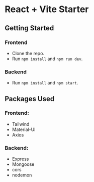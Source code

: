 # React + Vite Starter

## Getting Started

### Frontend
- Clone the repo.
- Run `npm install` and `npm run dev`.

### Backend
- Run `npm install` and `npm start`.

## Packages Used

### Frontend:
- Tailwind
- Material-UI
- Axios


### Backend:
- Express
- Mongoose
- cors
- nodemon


